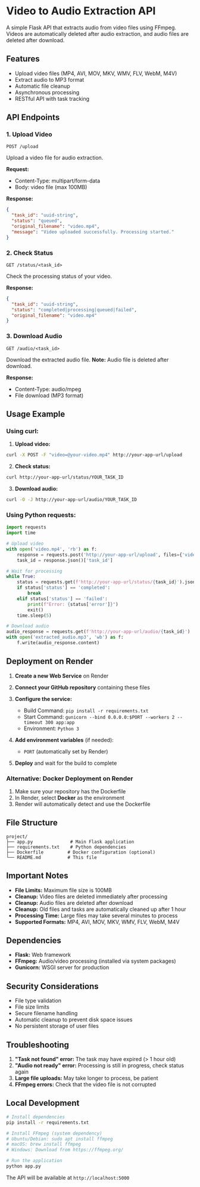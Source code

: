 # Video to Audio Extraction API

A simple Flask API that extracts audio from video files using FFmpeg. Videos are automatically deleted after audio extraction, and audio files are deleted after download.

## Features

- Upload video files (MP4, AVI, MOV, MKV, WMV, FLV, WebM, M4V)
- Extract audio to MP3 format
- Automatic file cleanup
- Asynchronous processing
- RESTful API with task tracking

## API Endpoints

### 1. Upload Video
```
POST /upload
```
Upload a video file for audio extraction.

**Request:**
- Content-Type: multipart/form-data
- Body: video file (max 100MB)

**Response:**
```json
{
  "task_id": "uuid-string",
  "status": "queued",
  "original_filename": "video.mp4",
  "message": "Video uploaded successfully. Processing started."
}
```

### 2. Check Status
```
GET /status/<task_id>
```
Check the processing status of your video.

**Response:**
```json
{
  "task_id": "uuid-string",
  "status": "completed|processing|queued|failed",
  "original_filename": "video.mp4"
}
```

### 3. Download Audio
```
GET /audio/<task_id>
```
Download the extracted audio file. **Note:** Audio file is deleted after download.

**Response:**
- Content-Type: audio/mpeg
- File download (MP3 format)

## Usage Example

### Using curl:

1. **Upload video:**
```bash
curl -X POST -F "video=@your-video.mp4" http://your-app-url/upload
```

2. **Check status:**
```bash
curl http://your-app-url/status/YOUR_TASK_ID
```

3. **Download audio:**
```bash
curl -O -J http://your-app-url/audio/YOUR_TASK_ID
```

### Using Python requests:

```python
import requests
import time

# Upload video
with open('video.mp4', 'rb') as f:
    response = requests.post('http://your-app-url/upload', files={'video': f})
    task_id = response.json()['task_id']

# Wait for processing
while True:
    status = requests.get(f'http://your-app-url/status/{task_id}').json()
    if status['status'] == 'completed':
        break
    elif status['status'] == 'failed':
        print(f"Error: {status['error']}")
        exit()
    time.sleep(5)

# Download audio
audio_response = requests.get(f'http://your-app-url/audio/{task_id}')
with open('extracted_audio.mp3', 'wb') as f:
    f.write(audio_response.content)
```

## Deployment on Render

1. **Create a new Web Service** on Render
2. **Connect your GitHub repository** containing these files
3. **Configure the service:**
   - Build Command: `pip install -r requirements.txt`
   - Start Command: `gunicorn --bind 0.0.0.0:$PORT --workers 2 --timeout 300 app:app`
   - Environment: `Python 3`

4. **Add environment variables** (if needed):
   - `PORT` (automatically set by Render)

5. **Deploy** and wait for the build to complete

### Alternative: Docker Deployment on Render

1. Make sure your repository has the Dockerfile
2. In Render, select **Docker** as the environment
3. Render will automatically detect and use the Dockerfile

## File Structure

```
project/
├── app.py              # Main Flask application
├── requirements.txt    # Python dependencies
├── Dockerfile         # Docker configuration (optional)
└── README.md          # This file
```

## Important Notes

- **File Limits:** Maximum file size is 100MB
- **Cleanup:** Video files are deleted immediately after processing
- **Cleanup:** Audio files are deleted after download
- **Cleanup:** Old files and tasks are automatically cleaned up after 1 hour
- **Processing Time:** Large files may take several minutes to process
- **Supported Formats:** MP4, AVI, MOV, MKV, WMV, FLV, WebM, M4V

## Dependencies

- **Flask:** Web framework
- **FFmpeg:** Audio/video processing (installed via system packages)
- **Gunicorn:** WSGI server for production

## Security Considerations

- File type validation
- File size limits
- Secure filename handling
- Automatic cleanup to prevent disk space issues
- No persistent storage of user files

## Troubleshooting

1. **"Task not found" error:** The task may have expired (> 1 hour old)
2. **"Audio not ready" error:** Processing is still in progress, check status again
3. **Large file uploads:** May take longer to process, be patient
4. **FFmpeg errors:** Check that the video file is not corrupted

## Local Development

```bash
# Install dependencies
pip install -r requirements.txt

# Install FFmpeg (system dependency)
# Ubuntu/Debian: sudo apt install ffmpeg
# macOS: brew install ffmpeg
# Windows: Download from https://ffmpeg.org/

# Run the application
python app.py
```

The API will be available at `http://localhost:5000`